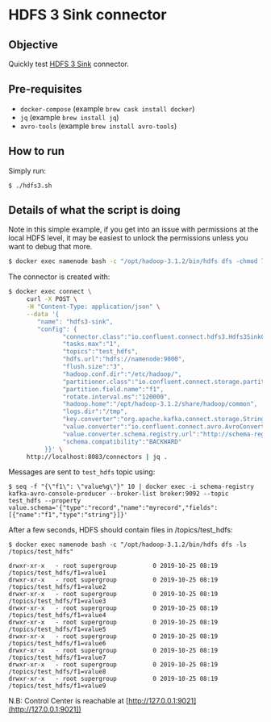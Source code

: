 # HDFS 3 Sink connector

## Objective

Quickly test [HDFS 3 Sink](https://docs.confluent.io/current/connect/kafka-connect-hdfs/hdfs3/index.html#kconnect-long-hdfs-3-sink-connector) connector.

## Pre-requisites

* `docker-compose` (example `brew cask install docker`)
* `jq` (example `brew install jq`)
* `avro-tools` (example `brew install avro-tools`)


## How to run

Simply run:

```
$ ./hdfs3.sh
```

## Details of what the script is doing

Note in this simple example, if you get into an issue with permissions at the local HDFS level, it may be easiest to unlock the permissions unless you want to debug that more.

```bash
$ docker exec namenode bash -c "/opt/hadoop-3.1.2/bin/hdfs dfs -chmod 777  /"
```

The connector is created with:

```bash
$ docker exec connect \
     curl -X POST \
     -H "Content-Type: application/json" \
     --data '{
        "name": "hdfs3-sink",
        "config": {
               "connector.class":"io.confluent.connect.hdfs3.Hdfs3SinkConnector",
               "tasks.max":"1",
               "topics":"test_hdfs",
               "hdfs.url":"hdfs://namenode:9000",
               "flush.size":"3",
               "hadoop.conf.dir":"/etc/hadoop/",
               "partitioner.class":"io.confluent.connect.storage.partitioner.FieldPartitioner",
               "partition.field.name":"f1",
               "rotate.interval.ms":"120000",
               "hadoop.home":"/opt/hadoop-3.1.2/share/hadoop/common",
               "logs.dir":"/tmp",
               "key.converter":"org.apache.kafka.connect.storage.StringConverter",
               "value.converter":"io.confluent.connect.avro.AvroConverter",
               "value.converter.schema.registry.url":"http://schema-registry:8081",
               "schema.compatibility":"BACKWARD"
          }}' \
     http://localhost:8083/connectors | jq .
```

Messages are sent to `test_hdfs` topic using:

```
$ seq -f "{\"f1\": \"value%g\"}" 10 | docker exec -i schema-registry kafka-avro-console-producer --broker-list broker:9092 --topic test_hdfs --property value.schema='{"type":"record","name":"myrecord","fields":[{"name":"f1","type":"string"}]}'
```

After a few seconds, HDFS should contain files in /topics/test_hdfs:

```
$ docker exec namenode bash -c "/opt/hadoop-3.1.2/bin/hdfs dfs -ls /topics/test_hdfs"

drwxr-xr-x   - root supergroup          0 2019-10-25 08:19 /topics/test_hdfs/f1=value1
drwxr-xr-x   - root supergroup          0 2019-10-25 08:19 /topics/test_hdfs/f1=value2
drwxr-xr-x   - root supergroup          0 2019-10-25 08:19 /topics/test_hdfs/f1=value3
drwxr-xr-x   - root supergroup          0 2019-10-25 08:19 /topics/test_hdfs/f1=value4
drwxr-xr-x   - root supergroup          0 2019-10-25 08:19 /topics/test_hdfs/f1=value5
drwxr-xr-x   - root supergroup          0 2019-10-25 08:19 /topics/test_hdfs/f1=value6
drwxr-xr-x   - root supergroup          0 2019-10-25 08:19 /topics/test_hdfs/f1=value7
drwxr-xr-x   - root supergroup          0 2019-10-25 08:19 /topics/test_hdfs/f1=value8
drwxr-xr-x   - root supergroup          0 2019-10-25 08:19 /topics/test_hdfs/f1=value9
```

N.B: Control Center is reachable at [http://127.0.0.1:9021](http://127.0.0.1:9021])
